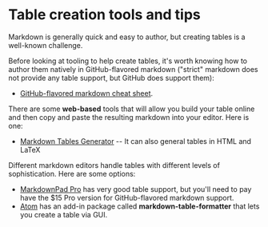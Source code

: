 # Table creation tools and tips
Markdown is generally quick and easy to author, but creating tables is a well-known challenge.

Before looking at tooling to help create tables, it's worth knowing how to author them natively in GitHub-flavored markdown ("strict" markdown does not provide any table support, but GitHub does support them):
* [GitHub-flavored markdown cheat sheet](https://github.com/adam-p/markdown-here/wiki/Markdown-Cheatsheet#tables).

There are some **web-based** tools that will allow you build your table online and then copy and paste the resulting markdown into your editor. Here is one:
* [Markdown Tables Generator](http://www.tablesgenerator.com/markdown_tables) -- It can also general tables in HTML and LaTeX

Different markdown editors handle tables with different levels of sophistication. Here are some options:
* [MarkdownPad Pro](http://www.markdownpad.com/) has very good table support, but you'll need to pay have the $15 Pro version for GitHub-flavored markdown support.
* [Atom](http://atom.io) has an add-in package called **markdown-table-formatter** that lets you create a table via GUI.


<!--HONumber=Jun16_HO1-->


